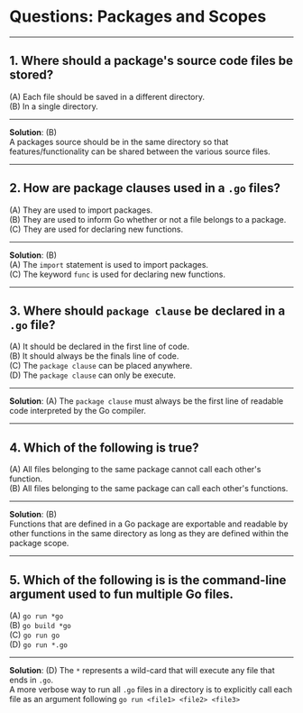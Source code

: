 # Questions: Packages and Scopes #
---

## 1. Where should a package's source code files be stored? ##
(A) Each file should be saved in a different directory. <br>
(B) In a single directory. <br>

---
**Solution**: (B) <br>
A packages source should be in the same directory so that features/functionality can be shared between the various source files.

---
## 2. How are package clauses used in a `.go` files? ##
(A) They are used to import packages. <br>
(B) They are used to inform Go whether or not a file belongs to a package. <br>
(C) They are used for declaring new functions. <br>

---
**Solution**: (B) <br>
(A) The `import` statement is used to import packages. <br>
(C) The keyword `func` is used for declaring new functions. <br>

---

## 3. Where should `package clause` be declared in a `.go` file? ##
(A) It should be declared in the first line of code. <br>
(B) It should always be the finals line of code. <br>
(C) The `package clause` can be placed anywhere. <br>
(D) The `package clause` can only be execute. <br>

---
**Solution**: (A)
The `package clause` must always be the first line of readable code interpreted by the Go compiler.

---

## 4. Which of the following is true? ##
(A) All files belonging to the same package cannot call each other's function. 
<br>
(B) All files belonging to the same package can call each other's functions. 
<br>

---
**Solution**: (B) <br>
Functions that are defined in a Go package are exportable and readable by other functions in the same directory as long as they are defined within the package scope.

---
## 5. Which of the following is is the command-line argument used to fun multiple Go files. ##
(A) `go run *go` <br>
(B) `go build *go` <br>
(C) `go run go` <br>
(D) `go run *.go` <br>

---
**Solution**: (D)
The `*` represents a wild-card that will execute any file that ends in `.go`. 
<br>
A more verbose way to run all `.go` files in a directory is to explicitly call each file as an argument following `go run <file1> <file2> <file3>`